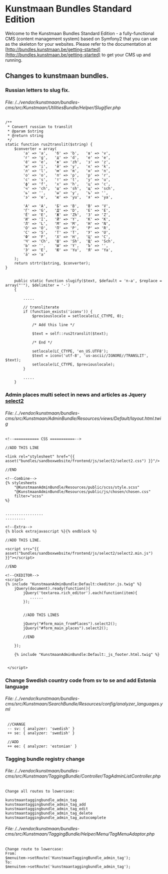 Kunstmaan Bundles Standard Edition
==================================

Welcome to the Kunstmaan Bundles Standard Edition - a fully-functional CMS (content management system) based on Symfony2 that you can use as the skeleton for your websites. Please refer to the documentation at [http://bundles.kunstmaan.be/getting-started](http://bundles.kunstmaan.be/getting-started) to get your CMS up and running.

Changes to kunstmaan bundles.
--------------------------------

### Russian letters to slug fix.

###### File: /../vendor/kunstmaan/bundles-cms/src/Kunstmaan/UtilitiesBundle/Helper/Slugifier.php

    /**
     * Convert russian to translit
     * @param $string
     * @return string
     */
    static function rus2translit($string) {
        $converter = array(
            'а' => 'a',   'б' => 'b',   'в' => 'v',
            'г' => 'g',   'д' => 'd',   'е' => 'e',
            'ё' => 'e',   'ж' => 'zh',  'з' => 'z',
            'и' => 'i',   'й' => 'y',   'к' => 'k',
            'л' => 'l',   'м' => 'm',   'н' => 'n',
            'о' => 'o',   'п' => 'p',   'р' => 'r',
            'с' => 's',   'т' => 't',   'у' => 'u',
            'ф' => 'f',   'х' => 'h',   'ц' => 'c',
            'ч' => 'ch',  'ш' => 'sh',  'щ' => 'sch',
            'ь' => '',    'ы' => 'y',   'ъ' => '',
            'э' => 'e',   'ю' => 'yu',  'я' => 'ya',

            'А' => 'A',   'Б' => 'B',   'В' => 'V',
            'Г' => 'G',   'Д' => 'D',   'Е' => 'E',
            'Ё' => 'E',   'Ж' => 'Zh',  'З' => 'Z',
            'И' => 'I',   'Й' => 'Y',   'К' => 'K',
            'Л' => 'L',   'М' => 'M',   'Н' => 'N',
            'О' => 'O',   'П' => 'P',   'Р' => 'R',
            'С' => 'S',   'Т' => 'T',   'У' => 'U',
            'Ф' => 'F',   'Х' => 'H',   'Ц' => 'C',
            'Ч' => 'Ch',  'Ш' => 'Sh',  'Щ' => 'Sch',
            'Ь' => '',    'Ы' => 'Y',   'Ъ' => '',
            'Э' => 'E',   'Ю' => 'Yu',  'Я' => 'Ya',
            'ä' => 'a'
        );
        return strtr($string, $converter);
    }
    
    
        public static function slugify($text, $default = 'n-a', $replace = array("'"), $delimiter = '-')
        {
        
            .....
        
            // transliterate
            if (function_exists('iconv')) {
                $previouslocale = setlocale(LC_CTYPE, 0);
                
                /* Add this line */
                
                $text = self::rus2translit($text);
                
                /* End */
                
                setlocale(LC_CTYPE, 'en_US.UTF8');
                $text = iconv('utf-8', 'us-ascii//IGNORE//TRANSLIT', $text);
                setlocale(LC_CTYPE, $previouslocale);
            }
    
            .....
        }
        
        
        
### Admin places multi select in news and articles as Jquery [select2](http://ivaynberg.github.io/select2/)

###### File: /../vendor/kunstmaan/bundles-cms/src/Kunstmaan/AdminBundle/Resources/views/Default/layout.html.twig

    <!--=========== CSS ===========-->
    
    //ADD THIS LINE
    
    <link rel="stylesheet" href="{{ asset("bundles/sandboxwebsite/frontend/js/select2/select2.css") }}"/>
    
    //END
    
    <!--Combine-->
    {% stylesheets
        "@KunstmaanAdminBundle/Resources/public/scss/style.scss"
        "@KunstmaanAdminBundle/Resources/public/js/chosen/chosen.css"
        filter="scss"
    %}


    .................
    .........

    <!--Extra-->
    {% block extrajavascript %}{% endblock %}

    //ADD THIS LINE.

    <script src="{{ asset("bundles/sandboxwebsite/frontend/js/select2/select2.min.js") }}"></script>

    //END

    <!--CKEDITOR-->
    <script>
    {% include "KunstmaanAdminBundle:Default:ckeditor.js.twig" %}
        jQuery(document).ready(function(){
            jQuery('textarea.rich_editor').each(function(item){
               ......
            });


            //ADD THIS LINES

            jQuery("#form_main_fromPlaces").select2();
            jQuery("#form_main_places").select2();

            //END
            
        });

        {% include "KunstmaanAdminBundle:Default:_js_footer.html.twig" %}


     </script>
     
     
     
### Change Swedish country code from **sv** to **se** and add Estonia language

###### File: /../vendor/kunstmaan/bundles-cms/src/Kunstmaan/SearchBundle/Resources/config/analyzer_languages.yml


     //CHANGE
     -- sv: { analyzer: 'swedish' }
     ++ se: { analyzer: 'swedish' }
     
     //ADD
     ++ ee: { analyzer: 'estonian' }
     
     
### Tagging bundle registry change

###### File: /../vendor/kunstmaan/bundles-cms/src/Kunstmaan/TaggingBundle/Controller/TagAdminListController.php

    Change all routes to lowercase:

    kunstmaantaggingbundle_admin_tag
    kunstmaantaggingbundle_admin_tag_add
    kunstmaantaggingbundle_admin_tag_edit
    kunstmaantaggingbundle_admin_tag_delete
    kunstmaantaggingbundle_admin_tag_autocomplete


###### File: /../vendor/kunstmaan/bundles-cms/src/Kunstmaan/TaggingBundle/Helper/Menu/TagMenuAdaptor.php

    Change route to lowercase:
    From:
    $menuitem->setRoute('KunstmaanTaggingBundle_admin_tag');
    To:
    $menuitem->setRoute('kunstmaantaggingbundle_admin_tag');